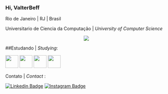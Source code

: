 ### Hi, **ValterBeff**

Rio de Janeiro | RJ | Brasil

Universitario de Ciencia da Computação | *University of Computer Science*

<p align="center"> <img src="https://github-readme-stats.vercel.app/api?username=valterbeff&count_private=true&show_icons=true&theme=radical" /> </p>

##Estudando | *Studying*:
            
<img src="https://cdn.jsdelivr.net/gh/devicons/devicon@latest/icons/git/git-original-wordmark.svg" width="40" height="40" /> <img src="https://cdn.jsdelivr.net/gh/devicons/devicon@latest/icons/java/java-original-wordmark.svg" width="40" height="40" /> <img src="https://cdn.jsdelivr.net/gh/devicons/devicon@latest/icons/python/python-original-wordmark.svg" width="40" height="40" /> <img src="https://cdn.jsdelivr.net/gh/devicons/devicon@latest/icons/nodejs/nodejs-original-wordmark.svg" width="40" height="40" />          
          

Contato | *Contact* :

[![Linkedin Badge](https://img.shields.io/badge/-LinkedIn-blue?style=flat-square&logo=Linkedin&logoColor=white&link=https://www.linkedin.com/in/monicamhillman/)](https://www.linkedin.com/in/valtebeff-7050321b9/)
[![Instagram Badge](https://img.shields.io/badge/-Instagram-C13584?style=flat-square&labelColor=C13584&logo=instagram&logoColor=white&link=https://www.instagram.com/monihillman/)](https://www.instagram.com/valter.beff/)
